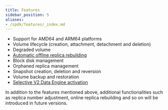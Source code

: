```yaml
---
title: Features
sidebar_position: 5
aliases:
- /spdk/features/_index.md
---
```


- Support for AMD64 and ARM64 platforms
- Volume lifecycle (creation, attachment, detachment and deletion)
- Degraded volume
- [Automatic offline replica rebuilding](./automatic-offline-replica-rebuilding)
- Block disk management
- Orphaned replica management
- Snapshot creation, deletion and reversion
- Volume backup and restoration
- [Selective V2 Data Engine activation](./selective-v2-data-engine-activation)


In addition to the features mentioned above, additional functionalities such as replica number adjustment, online replica rebuilding and so on will be introduced in future versions.

